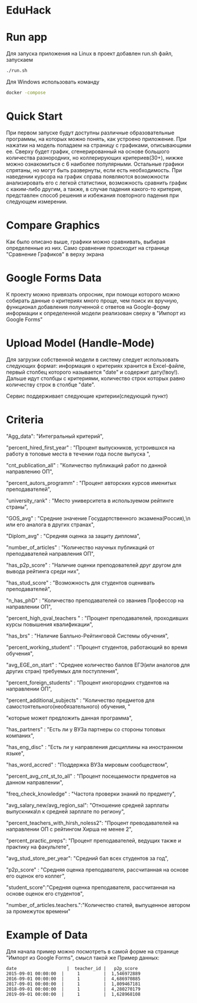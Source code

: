 # EduHack

# Run app
Для запуска приложения на Linux в проект добавлен run.sh файл, запускаем 
```bash
./run.sh
```
Для Windows использовать команду 

```bash
docker -compose
```
# Quick Start
При первом запуске будут доступны различные образовательные программы, на которых можно понять, как устроено приложение. 
При нажатии на модель попадаем на страницу с графиками, описывающими ее. Сверху будет график, сгенерированный на основе большого 
количества разнородних, но коллерирующих критериев(30+), нижже можно ознакомиться с 6 наиболее популярными. Остальные графики спрятаны, 
но могут быть развернуты, если есть необходимость. При наведении курсора на график справа появляются возможности анализировать его с 
легкой статистики, возможность сравнить график с каким-либо другим, а также, в случае падения какого-то критерия, представлен 
способ решения и избежания повторного падения при следующем измерении.

# Compare Graphics
Как было описано выше, графики можно сравнивать, выбирая определенные из них. Само сравнение происходит на странице "Сравнение Графиков" в верху экрана 

# Google Forms Data

К проекту можно привязать опросник, при помощи которого можно собирать данные о критериях много проще, чем поиск их вручную, 
функционал добавления полученной с ответов на Google-форму информации к определенной модели реализован сверху в "Импорт из Google Forms"

# Upload Model (Handle-Mode)

Для загрузки собственной модели в систему следует использовать следующих формат: информация о критериях хранится в Excel-файле, первый 
столбец которого называется "date" и содержит дату(!воу!). Дальше идут столбцы с критериями, количество строк которых равно количеству 
строк в столбце "date". 

Сервис поддерживает следующие критерии(следующий пункт)

# Criteria

"Agg_data": "Интегральный критерий",


"percent_hired_first_year" : "Процент выпускников, устроившхся на работу в топовые места в течении года после выпуска ",


"cnt_publication_all" : "Количество публикаций работ по данной направлению ОП",


"percent_autors_programm" : "Процент авторских курсов именитых преподавателей",


"university_rank" : "Место университета в используемом рейтинге страны",


"GOS_avg" : "Средние значение Государтственного экзамена(Россия),\n или его аналога в других странах",


"Diplom_avg" : "Средняя оценка за защиту диплома",


"number_of_articles" : "Количество научных публикаций от преподавателей направления ОП",


"has_p2p_score" : "Наличие оценки преподователей друг другом для вывода рейтинга среди них",


"has_stud_score" : "Возможность для студентов оценивать преподавателей",


"n_has_phD" : "Количество преподавателей со званиев Профессор на направлении ОП",


"percent_high_qval_teachers " : "Процент преподавателей, проходивших курсы повышения квалификации",


"has_brs" : "Наличие Балльно-Рейтинговой Системы обучения",


"percent_working_student" : "Процент студентов, работающий во время обучения",


"avg_EGE_on_start" : "Среднее количество баллов ЕГЭ(или аналогов для других стран) требуемых для поступления",


"percent_foreign_students" : "Процент иногородних студентов на направлении ОП",


"percent_additional_subjects" : "Количество предметов для самостоятельного(необязательного) обучения, "


"которые может предложить данная программа",


"has_partners" : "Есть ли у ВУЗа партнеры со стороны топовых компаних",


"has_eng_disc" : "Есть ли у направления дисциплины на иностранном языке",


"has_word_accred" : "Поддержка ВУЗа мировым сообществом",


"percent_avg_cnt_st_to_all" : "Процент посещаемости предметов на данном направлении",


"freq_check_knowledge" : "Частота проверки знаний по предмету",


"avg_salary_new/avg_region_sal": "Отношение средней зарплаты выпускника\n к средней зарплате по региону",


"percent_teachers_with_hirsh_noless2": "Процент преводавателей на направлении ОП с рейтингом Хирша не менее 2",


"percent_practic_preps": "Процент преподавателей, ведущих также и практику на факультете",


"avg_stud_store_per_year": "Средний бал всех студентов за год",


"p2p_score" : "Средняя оценка преподавателя, рассчитанная на основе его оценок его коллег",


"student_score":"Средняя оценка преподавателя, рассчитанная на основе оценок его студентов",


"number_of_articles.teachers.":"Количество статей, выпущенное автором за промежуток времени"



# Example of Data
Для начала пример можно посмотреть в самой форме на странице "Импорт из Google Forms", смысл такой же
Пример данных:
```
date	               |  teacher_id |   p2p_score
2015-09-01 00:00:00	 |     1	     |  1,546972889
2016-09-01 00:00:00	 |     1	     |  4,686970885
2017-09-01 00:00:00	 |     1	     |  1,809467181
2018-09-01 00:00:00	 |     1	     |  4,280270179
2019-09-01 00:00:00	 |     1	     |  1,628968108
```



